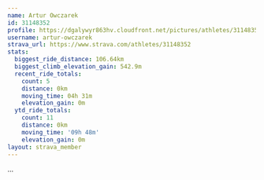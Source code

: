 ```yaml
---
name: Artur Owczarek
id: 31148352
profile: https://dgalywyr863hv.cloudfront.net/pictures/athletes/31148352/15906846/1/large.jpg
username: artur-owczarek
strava_url: https://www.strava.com/athletes/31148352
stats:
  biggest_ride_distance: 106.64km
  biggest_climb_elevation_gain: 542.9m
  recent_ride_totals:
    count: 5
    distance: 0km
    moving_time: 04h 31m
    elevation_gain: 0m
  ytd_ride_totals:
    count: 11
    distance: 0km
    moving_time: '09h 48m'
    elevation_gain: 0m
layout: strava_member
--- 
```

...
